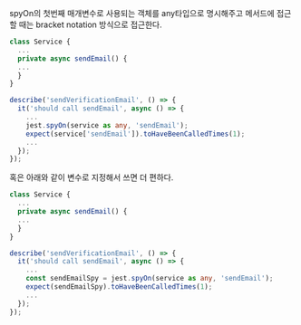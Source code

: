 spyOn의 첫번째 매개변수로 사용되는 객체를 any타입으로 명시해주고 메서드에 접근할 때는 bracket notation 방식으로 접근한다.

```ts
class Service {
  ...
  private async sendEmail() {
  ...
  }
}

describe('sendVerificationEmail', () => {
  it('should call sendEmail', async () => {
	...
    jest.spyOn(service as any, 'sendEmail');
    expect(service['sendEmail']).toHaveBeenCalledTimes(1);
    ...
  });
});
```

혹은 아래와 같이 변수로 지정해서 쓰면 더 편하다.
```ts
class Service {
  ...
  private async sendEmail() {
  ...
  }
}

describe('sendVerificationEmail', () => {
  it('should call sendEmail', async () => {
	...
    const sendEmailSpy = jest.spyOn(service as any, 'sendEmail');
    expect(sendEmailSpy).toHaveBeenCalledTimes(1);
    ...
  });
});
```